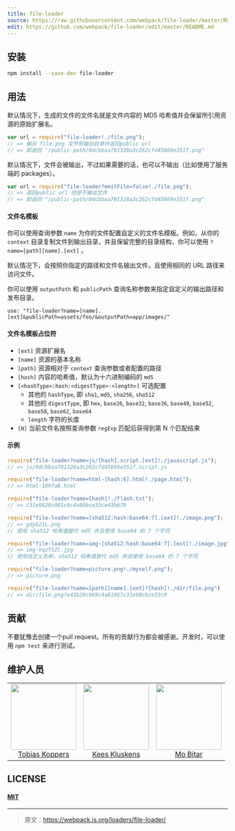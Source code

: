 ```yaml
---
title: file-loader
source: https://raw.githubusercontent.com/webpack/file-loader/master/README.md
edit: https://github.com/webpack/file-loader/edit/master/README.md
---
```

## 安装

```bash
npm install --save-dev file-loader
```

## 用法

默认情况下，生成的文件的文件名就是文件内容的 MD5 哈希值并会保留所引用资源的原始扩展名。

``` javascript
var url = require("file-loader!./file.png");
// => 输出 file.png 文件到输出目录并返回public url
// => 即返回 "/public-path/0dcbbaa701328a3c262cfd45869e351f.png"
```

默认情况下，文件会被输出，不过如果需要的话，也可以不输出（比如使用了服务端的 packages）。

``` javascript
var url = require("file-loader?emitFile=false!./file.png");
// => 返回public url 但是不输出文件
// => 即返回 "/public-path/0dcbbaa701328a3c262cfd45869e351f.png"
```

#### 文件名模板

你可以使用查询参数 `name` 为你的文件配置自定义的文件名模板。例如，从你的 `context` 目录复制文件到输出目录，并且保留完整的目录结构，你可以使用 `?name=[path][name].[ext]` 。

默认情况下，会按照你指定的路径和文件名输出文件，且使用相同的 URL 路径来访问文件。

你可以使用 `outputPath` 和 `publicPath` 查询名称参数来指定自定义的输出路径和发布目录。

```
use: "file-loader?name=[name].[ext]&publicPath=assets/foo/&outputPath=app/images/"
```

#### 文件名模板占位符

* `[ext]` 资源扩展名
* `[name]` 资源的基本名称
* `[path]` 资源相对于 `context` 查询参数或者配置的路径
* `[hash]` 内容的哈希值，默认为十六进制编码的 `md5`
* `[<hashType>:hash:<digestType>:<length>]` 可选配置
  * 其他的 `hashType`, 即 `sha1`, `md5`, `sha256`, `sha512`
  * 其他的 `digestType`, 即 `hex`, `base26`, `base32`, `base36`, `base49`, `base52`, `base58`, `base62`, `base64`
  * `length` 字符的长度
* `[N]` 当前文件名按照查询参数 `regExp` 匹配后获得到第 N 个匹配结果
#### 示例

``` javascript
require("file-loader?name=js/[hash].script.[ext]!./javascript.js");
// => js/0dcbbaa701328a3c262cfd45869e351f.script.js

require("file-loader?name=html-[hash:6].html!./page.html");
// => html-109fa8.html

require("file-loader?name=[hash]!./flash.txt");
// => c31e9820c001c9c4a86bce33ce43b679

require("file-loader?name=[sha512:hash:base64:7].[ext]!./image.png");
// => gdyb21L.png
// 使用 sha512 哈希值替代 md5 并且使用 base64 的 7 个字符

require("file-loader?name=img-[sha512:hash:base64:7].[ext]!./image.jpg");
// => img-VqzT5ZC.jpg
// 使用自定义名称，sha512 哈希值替代 md5 并且使用 base64 的 7 个字符

require("file-loader?name=picture.png!./myself.png");
// => picture.png

require("file-loader?name=[path][name].[ext]?[hash]!./dir/file.png")
// => dir/file.png?e43b20c069c4a01867c31e98cbce33c9
```

## 贡献

不要犹豫去创建一个pull request。所有的贡献行为都会被感谢。开发时，可以使用 `npm test` 来进行测试。

## 维护人员

<table>
  <tbody>
    <tr>
      <td align="center">
        <img width="150 height="150"
        src="https://avatars.githubusercontent.com/sokra?v=3">
        <br />
        <a href="https://github.com/">Tobias Koppers</a>
      </td>
      <td align="center">
        <img width="150 height="150"
        src="https://avatars.githubusercontent.com/SpaceK33z?v=3">
        <br />
        <a href="https://github.com/">Kees Kluskens</a>
      </td>
      <td align="center">
        <img width="150" height="150"
        src="https://avatars.githubusercontent.com/mobitar?v=3">
        <br />
        <a href="https://github.com/">Mo Bitar</a>
      </td>
    <tr>
  <tbody>
</table>


## LICENSE

#### [MIT](./LICENSE)

[npm]: https://img.shields.io/npm/v/file-loader.svg
[npm-url]: https://npmjs.com/package/file-loader

[node]: https://img.shields.io/node/v/file-loader.svg
[node-url]: https://nodejs.org

[deps]: https://david-dm.org/webpack/file-loader.svg
[deps-url]: https://david-dm.org/webpack/file-loader

[tests]: http://img.shields.io/travis/webpack/file-loader.svg
[tests-url]: https://travis-ci.org/webpack/file-loader

[cover]: https://coveralls.io/repos/github/webpack/file-loader/badge.svg
[cover-url]: https://coveralls.io/github/webpack/file-loader

[chat]: https://badges.gitter.im/webpack/webpack.svg
[chat-url]: https://gitter.im/webpack/webpack

***

> 原文：https://webpack.js.org/loaders/file-loader/